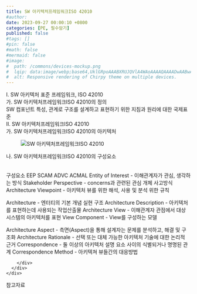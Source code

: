 ```yaml
---
title: SW 아키텍처프레임워크ISO 42010
#author: 
date: 2023-09-27 00:00:10 +0800
categories: [PE, 필수암기]
published: false
#tags: []
#pin: false
#math: false
#mermaid: false
#image:
#  path: /commons/devices-mockup.png
#  lqip: data:image/webp;base64,UklGRpoAAABXRUJQVlA4WAoAAAAQAAAADwAABwAAQUxQSDIAAAARL0AmbZurmr57yyIiqE8oiG0bejIYEQTgqiDA9vqnsUSI6H+oAERp2HZ65qP/VIAWAFZQOCBCAAAA8AEAnQEqEAAIAAVAfCWkAALp8sF8rgRgAP7o9FDvMCkMde9PK7euH5M1m6VWoDXf2FkP3BqV0ZYbO6NA/VFIAAAA
#  alt: Responsive rendering of Chirpy theme on multiple devices.
---
```


<div class="post-wrap">
  <div class="para">
    <div class="para-title">
      I. SW 아키텍처 표준 프레임워크, ISO 42010
    </div>
    <div class="para-cntnt">
      <div class="para">
        <div class="para-title">
          가. SW 아키텍처프레임워크ISO 42010의 정의
        </div>
        <div class="para-cntnt">
            SW 컴포넌트 특성, 관계로 구조를 설계하고 표현하기 위한 지침과 원리에 대한 국제표준
        </div>
      </div>
    </div>
  </div>
  
  <div class="para">
    <div class="para-title">
      II. SW 아키텍처프레임워크ISO 42010
    </div>
    <div class="para-cntnt">
      <div class="para">
        <div class="para-title">
          가. SW 아키텍처프레임워크ISO 42010의 아키텍처
        </div>
        <div class="para-cntnt">
          <figure class="post-figure">
            <img src="/assets/img/posts/SW-아키텍처프레임워크ISO-42010.png" alt="SW 아키텍처프레임워크ISO 42010">
<!--            <figcaption>Source: Unveiling the Metaverse: Exploring Emerging Trends, Multifaceted Perspectives, and Future Challenges</figcaption>-->
          </figure>
        </div>
      </div>
      <div class="para">
        <div class="para-title">
          나. SW 아키텍처프레임워크ISO 42010의 구성요소
        </div>
        <div class="para-cntnt">
          <table class="post-table">
          </table>
          구성요소 EEP SCAM ADVC ACMAL
  Entity of Interest - 이해관계자가 관심, 생각하는 방식
  Stakeholder Perspective - concerns과 관련된 관심 개체 사고방식
  Architecture Viewpoint - 아키텍처 뷰를 위한 해석, 사용 및 분석 위한 규칙

  Architecture - 엔터티의 기본 개념 실현 구조
  Architecture Description - 아키텍처를 표현하는데 사용되는 작업산출물
  Architecture View - 이해관계자 관점에서 대상 시스템의 아키텍처를 표현
  View Component - View를 구성하는 모델

  Architecture Aspect - 측면(Aspect)을 통해 설계자는 문제를 분석하고, 해결 및 구조화
  Architecture Rationale - 선택 또는 대체 가능한 아키텍처 기술에 대한 논리적 근거
  Correspondence - 둘 이상의 아키텍처 설명 요소 사이의 식별되거나 명명된 관계
  Correspondence Method - 아키텍쳐 뷰들간의 대응방법

        </div>
      </div>
    </div>
  </div>

  <div class="refr-wrap">
    <div class="refr-title">
        참고자료
    </div>
    <ol class="refr-list">
    <!--    <li>(나현식, 최대선) <a target="_blank" href="https://scienceon.kisti.re.kr/commons/util/originalView.do?cn=JAKO202225948430499&oCn=JAKO202225948430499&dbt=JAKO&journal=NJOU00291864">메타버스 보안 위협 요소 및 대응 방안 검토</a></li>-->
    <!--    <li>(M. Uddin, S. Manickam, H. Ullah, M. Obaidat and A. Dandoush) <a target="_blank" href="https://ieeexplore.ieee.org/abstract/document/10138386">Unveiling the Metaverse: Exploring Emerging Trends, Multifaceted Perspectives, and Future Challenges</a></li>-->
    </ol>
  </div>
</div>

